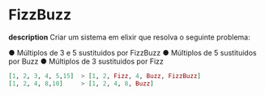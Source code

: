 # FizzBuzz

**description**
Criar um sistema em elixir que resolva o seguinte problema:


● Múltiplos de 3 e 5 sustituidos por FizzBuzz
● Múltiplos de 5 sustituidos por Buzz
● Múltiplos de 3 sustituidos por Fizz

```elixir
[1, 2, 3, 4, 5,15]  > [1, 2, Fizz, 4, Buzz, FizzBuzz]
[1, 2, 4, 8,10]     > [1, 2, 4, 8, Buzz]
```
